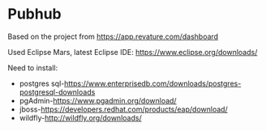 # Pubhub
Based on the project from https://app.revature.com/dashboard

Used Eclipse Mars, latest Eclipse IDE: https://www.eclipse.org/downloads/

Need to install:
 - postgres sql-https://www.enterprisedb.com/downloads/postgres-postgresql-downloads
 - pgAdmin-https://www.pgadmin.org/download/
 - jboss-https://developers.redhat.com/products/eap/download/
 - wildfly-http://wildfly.org/downloads/
